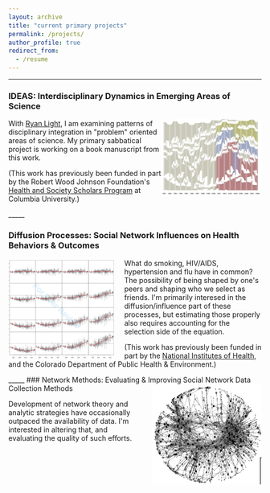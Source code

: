 ```yaml
---
layout: archive
title: "current primary projects"
permalink: /projects/
author_profile: true
redirect_from:
  - /resume
---
```

_____

### IDEAS: Interdisciplinary Dynamics in Emerging Areas of Science
<img src="../images/PO_alluvial.png" width="200px" align="right" />

With [Ryan Light](https://sociology.uoregon.edu/profile/light/), I am examining patterns of disciplinary integration in "problem" oriented areas of science. My primary sabbatical project is working on a book manuscript from this work.

(This work has previously been funded in part by the Robert Wood Johnson Foundation's [Health and Society Scholars Program](http://www.healthandsocietyscholars.org/) at Columbia University.)

<div style="clear:both;"></div>
_____

### Diffusion Processes: Social Network Influences on Health Behaviors & Outcomes
<img style="float:left; padding-right: 20px" src="../images/JHSB_4by4.png" height="200px;"/>

What do smoking, HIV/AIDS, hypertension and flu have in common? The possibility of being shaped by one's peers and shaping who we select as friends. I'm primarily interesed in the diffusion/influence part of these processes, but estimating those properly also requires accounting for the selection side of the equation. 

(This work has previously been funded in part by the [National Institutes of Health](https://www.lrp.nih.gov/eligibility-programs#ex-disparities-content), and the Colorado Department of Public Health & Environment.)

<div style="clear:both;"></div>
_____
### Network Methods: Evaluating & Improving Social Network Data Collection Methods
<img style="float:right; padding-left: 20px" src="../images/FM_sample.png" height="200px;"/>

Development of network theory and analytic strategies have occasionally outpaced the availability of data. I'm interested in altering that, and evaluating the quality of such efforts.
